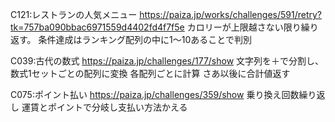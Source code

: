 C121:レストランの人気メニュー
https://paiza.jp/works/challenges/591/retry?tk=757ba090bbac6971559d4402fd4f7f5e
カロリーが上限越さない限り繰り返す。
条件達成はランキング配列の中に1〜10あることで判別


C039:古代の数式
https://paiza.jp/challenges/177/show
文字列を＋で分割し、数式1セットごとの配列に変換
各配列ごとに計算
さあ以後に合計値返す

C075:ポイント払い
https://paiza.jp/challenges/359/show
乗り換え回数繰り返し
運賃とポイントで分岐し支払い方法かえる
